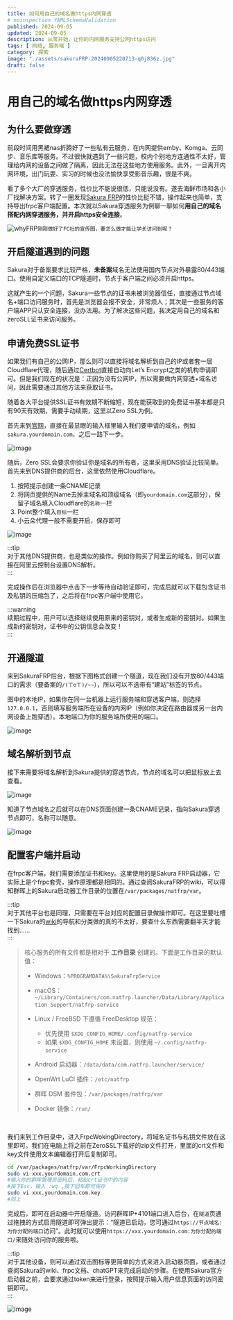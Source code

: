 ```yaml
---
title: 如何用自己的域名做https内网穿透
# noinspection YAMLSchemaValidation
published: 2024-09-05
updated: 2024-09-05
description: 从零开始，让你的内网服务支持公网https访问
tags: [ 网络, 服务端 ]
category: 探索
image: "./assets/sakuraFRP-20240905220713-q0j836z.jpg"
draft: false
---
```




# 用自己的域名做https内网穿透

## 为什么要做穿透

前段时间用黑裙nas折腾好了一些私有云服务，在内网提供emby、Komga、云同步、音乐库等服务。不过很快就遇到了一些问题，校内个别地方连通性不太好，管理给内网的设备之间做了隔离，因此无法在这些地方使用服务。此外，一旦离开内网环境，出门玩耍、实习的时候也没法愉快享受影音乐趣，很是不爽。

看了多个大厂的穿透服务，性价比不能说很低，只能说没有。遂去海鲜市场和各小厂找解决方案。转了一圈发现[Sakura FRP](https://www.natfrp.com/)的性价比挺不错，操作起来也简单，支持导出frpc客户端配置。本次就以Sakura穿透服务为例聊一聊如何**用自己的域名搭配内网穿透服务，并开启https安全连接**。

​![whyFRP](assets/whyFRP-20240905220819-yfdntuj.jpg "刚刚做好了FC社的宣传图，要怎么做才能让学长访问到呢？")​
`刚刚做好了FC社的宣传图，要怎么做才能让学长访问到呢？`

## 开启隧道遇到的问题

Sakura对于备案要求比较严格，**未备案**域名无法使用国内节点对外暴露80/443端口。使用自定义端口的TCP隧道时，节点于客户端之间必须开启https。

这就产生的一个问题，Sakura一些节点的证书未被浏览器信任，直接通过节点域名+端口访问服务时，首先是浏览器会报不安全，非常烦人；其次是一些服务的客户端APP只认安全连接，没办法用。为了解决这些问题，我决定用自己的域名和zeroSLL证书来访问服务。

## 申请免费SSL证书

如果我们有自己的公网IP，那么则可以直接将域名解析到自己的IP或者套一层Cloudflare代理，随后通过[Certbot](https://certbot.eff.org/)直接自动向Let’s Encrypt之类的机构申请即可。但是我们现在的状况是：正因为没有公网IP，所以需要做内网穿透+域名访问，因此需要通过其他方法来获取证书。

随着各大平台提供SSL证书有效期不断缩短，现在能获取到的免费证书基本都是只有90天有效期，需要手动续期，这里以Zero SSL为例。

首先来到[官网](https://zerossl.com/)，直接在最显眼的输入框里输入我们要申请的域名，例如`sakura.yourdomain.com`​，之后一路下一步。

​![image](assets/image-20240904160403-57cc858.png)​

随后，Zero SSL会要求你验证你是域名的所有者，这里采用DNS验证比较简单。首先来到DNS提供商的后台，这里依然使用Cloudflare。

1. 按照提示创建一条CNAME记录
2. 将网页提供的Name去掉主域名和顶级域名（即`yourdomain.com`​这部分），保留子域名填入Cloudflare的`名称`​一栏
3. Point整个填入`目标`​一栏
4. 小云朵代理一般不需要开启，保存即可

​![image](assets/image-20240904160730-fprrhr2.png)​

:::tip  
对于其他DNS提供商，也是类似的操作。例如你购买了阿里云的域名，则可以直接在阿里云控制台设置DNS解析。  
:::

完成操作后在浏览器中点击下一步等待自动验证即可，完成后就可以下载包含证书及私钥的压缩包了，之后将在frpc客户端中使用它。

:::warning  
续期过程中，用户可以选择继续使用原来的密钥对，或者生成新的密钥对。如果生成新的密钥对，证书中的公钥信息会改变！  
:::

## 开通隧道

来到SakuraFRP后台，根据下图格式创建一个隧道，现在我们没有开放80/443端口的需求（要备案的`/(ㄒoㄒ)/~~`​），所以可以不选带有“建站”标签的节点。

图中的本地IP，如果你在同一台机器上运行服务端和穿透客户端，则选择`127.0.0.1`​，否则填写服务端所在设备的内网IP（例如你决定在路由器或另一台内网设备上跑穿透）。本地端口为你的服务端所使用的端口。

​![image](assets/image-20240904162617-ed3963p.png)​

## 域名解析到节点

接下来需要将域名解析到Sakura提供的穿透节点，节点的域名可以把鼠标放上去查看。

​![image](assets/image-20240904163235-wkdnkax.png)​

知道了节点域名之后就可以在DNS页面创建一条CNAME记录，指向Sakura穿透节点即可，名称可以随意。

​![image](assets/image-20240904155200-rfog8ym.png)​

## 配置客户端并启动

在frpc客户端，我们需要添加证书和key。这里使用的是Sakura FRP启动器，它实际上是个frpc套壳，操作原理都是相同的。通过查阅SakuraFRP的wiki，可以得知群晖上的Sakura启动器工作目录的位置在`/var/packages/natfrp/var`​。

:::tip  
对于其他平台也是同理，只需要在平台对应的配置目录做操作即可。在这里要吐槽一下Sakura的[wiki](https://doc.natfrp.com/launcher/manual.html)的导航和分类做的真的不太好，要查什么东西需要翻半天才能找到......  
:::

> 核心服务的所有文件都是相对于 **工作目录** 创建的。下面是工作目录的默认值：
>
> * Windows：`%PROGRAMDATA%\SakuraFrpService`​
> * macOS：`~/Library/Containers/com.natfrp.launcher/Data/Library/Application Support/natfrp-service`​
> * Linux / FreeBSD 下遵循 FreeDesktop 规范：
>
>   * 优先使用 `$XDG_CONFIG_HOME/.config/natfrp-service`​
>   * 如果 `$XDG_CONFIG_HOME`​ 未设置，则使用 `~/.config/natfrp-service`​
> * Android 启动器：`/data/data/com.natfrp.launcher/service/`​
> * OpenWrt LuCI 插件：`/etc/natfrp`​
> * 群晖 DSM 套件包：`/var/packages/natfrp/var`​
> * Docker 镜像：`/run/`​

‍

我们来到工作目录中，进入FrpcWokingDirectory，将域名证书与私钥文件放在这里即可。我们在电脑上将之前在ZeroSSL下载好的zip文件打开，里面的crt文件和key文件使用文本编辑器打开后复制即可。

```bash
cd /var/packages/natfrp/var/FrpcWorkingDirectory
sudo vi xxx.yourdomain.com.crt
#输入你的群晖管理员密码后，粘贴crt证书中的内容
#按下Esc，输入 :wq ,按下回车即可保存
sudo vi xxx.yourdomain.com.key
#同上
```

完成后，即可在启动器中开启隧道。访问群晖IP+4101端口进入后台，在`隧道`​页通过拖拽的方式启用隧道即可弹出提示：“隧道已启动，您可通过`https://节点域名:为你分配的端口`​访问”。此时就可以使用`https://xxx.yourdomain.com:为你分配的端口/`​来随处访问你的服务啦。

:::tip  
对于其他设备，则可以通过双击图标等更简单的方式来进入启动器页面，或者通过查阅Sakura的wiki、frpc文档、chatGPT来完成启动的步骤。在使用Sakura官方启动器之前，会要求通过token来进行登录，按照提示输入用户信息页面的访问密钥即可。  
:::

​![image](assets/image-20240905215429-ypg0z8w.png)​

